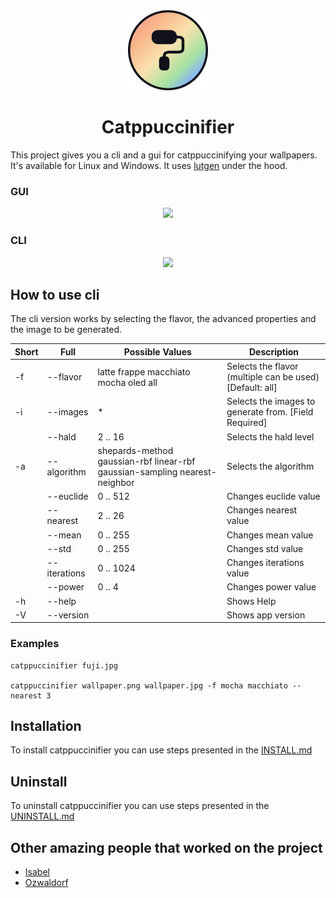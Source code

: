 <div align="center">

<img src="./src/assets/catppuccinifier.png" height="128" width="128">
<h1>Catppuccinifier</h1>

</div>

This project gives you a cli and a gui for catppuccinifying your wallpapers. It's available for Linux and Windows. It uses [lutgen](https://github.com/ozwaldorf/lutgen-rs) under the hood.

<h3>GUI</h3>
<div align="center">
<img src="https://github.com/user-attachments/assets/a9c86c19-1c00-4c83-8b43-007086743ce1" width="1000">
</div>

<h3>CLI</h3>
<div align="center">
<img src="https://github.com/user-attachments/assets/86a3ebe8-8281-4120-80cb-c0fc20ff758e" width="1000">
</div>


## How to use cli
The cli version works by selecting the flavor, the advanced properties and the image to be generated.

|Short|Full|Possible Values|Description|
------|----|---------------|-----------|
|-f|--flavor|latte frappe macchiato mocha oled all| Selects the flavor (multiple can be used) [Default: all]|
|-i|--images| * | Selects the images to generate from. [Field Required] |
|  |--hald| 2 .. 16 | Selects the hald level|
|-a|--algorithm| shepards-method gaussian-rbf linear-rbf gaussian-sampling nearest-neighbor | Selects the algorithm|
|  |--euclide| 0 .. 512 | Changes euclide value|
|  |--nearest| 2 .. 26 | Changes nearest value|
|  |--mean| 0 .. 255 | Changes mean value|
|  |--std| 0 .. 255 | Changes std value|
|  |--iterations| 0 .. 1024 | Changes iterations value|
|  |--power| 0 .. 4 | Changes power value|
|-h|--help| | Shows Help|
|-V|--version| | Shows app version|

### Examples
    catppuccinifier fuji.jpg

    catppuccinifier wallpaper.png wallpaper.jpg -f mocha macchiato --nearest 3

## Installation
To install catppuccinifier you can use steps presented in the [INSTALL.md](https://github.com/lighttigerXIV/catppuccinifier/blob/master/INSTALL.md)

## Uninstall
To uninstall catppuccinifier you can use steps presented in the [UNINSTALL.md](https://github.com/lighttigerXIV/catppuccinifier/blob/master/UNINSTALL.md)

## Other amazing people that worked on the project
- [Isabel](https://github.com/isabelroses)
- [Ozwaldorf](https://github.com/ozwaldorf/lutgen-rs)
